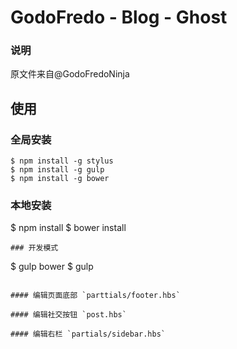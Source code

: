 # GodoFredo - Blog - Ghost
### 说明

原文件来自@GodoFredoNinja

## 使用

### 全局安装
```
$ npm install -g stylus
$ npm install -g gulp
$ npm install -g bower
```

### 本地安装
$ npm install
$ bower install
```
### 开发模式
```
$ gulp bower
$ gulp
```

#### 编辑页面底部 `parttials/footer.hbs`

#### 编辑社交按钮 `post.hbs`

#### 编辑右栏 `partials/sidebar.hbs`
